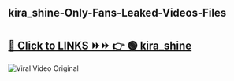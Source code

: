 
 ## kira_shine-Only-Fans-Leaked-Videos-Files

# <h2><a href="https://mediaupload.pro?kira_shine">🔗 Click to LINKS ⏩⏩ 👉 🟢 kira_shine </a></h2>

<a href="https://mediaupload.pro?kira_shine" rel="nofollow" data-target="animated-image.originalLink"><img src="https://i.ibb.co.com/xMMVF88/686577567.gif" alt="Viral Video Original" style="max-width: 100%; display: inline-block;" data-target="animated-image.originalImage"></a>